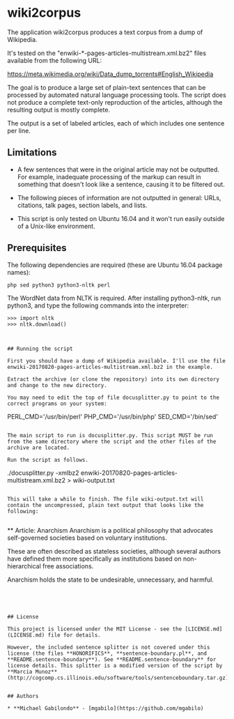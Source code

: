 # wiki2corpus

The application wiki2corpus produces a text corpus from a dump of
Wikipedia.

It's tested on the "enwiki-*-pages-articles-multistream.xml.bz2" files
available from the following URL:

https://meta.wikimedia.org/wiki/Data_dump_torrents#English_Wikipedia

The goal is to produce a large set of plain-text sentences that can be
processed by automated natural language processing tools. The script
does not produce a complete text-only reproduction of the articles,
although the resulting output is mostly complete.

The output is a set of labeled articles, each of which includes one
sentence per line.


## Limitations

* A few sentences that were in the original article may not be outputted. For example, inadequate processing of the markup can result in something that doesn't look like a sentence, causing it to be filtered out.

* The following pieces of information are not outputted in general: URLs, citations, talk pages, section labels, and lists.

* This script is only tested on Ubuntu 16.04 and it won't run easily outside of a Unix-like environment.


## Prerequisites

The following dependencies are required (these are Ubuntu 16.04
package names):

```
php sed python3 python3-nltk perl

```

The WordNet data from NLTK is required. After installing python3-nltk,
run python3, and type the following commands into the interpreter:

```
>>> import nltk
>>> nltk.download()
```

```


## Running the script

First you should have a dump of Wikipedia available. I'll use the file
enwiki-20170820-pages-articles-multistream.xml.bz2 in the example.

Extract the archive (or clone the repository) into its own directory
and change to the new directory.

You may need to edit the top of file docusplitter.py to point to the
correct programs on your system:

```
PERL_CMD='/usr/bin/perl'
PHP_CMD='/usr/bin/php'
SED_CMD='/bin/sed'
```

The main script to run is docusplitter.py. This script MUST be run
from the same directory where the script and the other files of the
archive are located.

Run the script as follows.

```
./docusplitter.py -xmlbz2 enwiki-20170820-pages-articles-multistream.xml.bz2 > wiki-output.txt
```

This will take a while to finish. The file wiki-output.txt will
contain the uncompressed, plain text output that looks like the
following:


```
** Article: Anarchism
Anarchism is a political philosophy that advocates self-governed societies based on voluntary institutions.

These are often described as stateless societies, although several authors have defined them more specifically as institutions based on non-hierarchical free associations.

Anarchism holds the state to be undesirable, unnecessary, and harmful.
```




## License

This project is licensed under the MIT License - see the [LICENSE.md](LICENSE.md) file for details.

However, the included sentence splitter is not covered under this license (the files **HONORIFICS**, **sentence-boundary.pl**, and **README.sentence-boundary**). See **README.sentence-boundary** for license details. This splitter is a modified version of the script by **Marcia Munoz** (http://cogcomp.cs.illinois.edu/software/tools/sentenceboundary.tar.gz).


## Authors

* **Michael Gabilondo** - [mgabilo](https://github.com/mgabilo)
